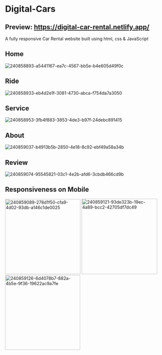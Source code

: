 # Digital-Cars    
## Preview: https://digital-car-rental.netlify.app/
A fully responsive Car Rental website built using html, css &amp; JavaScript
## Home
![240858893-a5441167-ea7c-4567-bb5e-b4e605d49f0c](https://github.com/YannKamche/Car-Rental-Website/assets/122357201/dc5acb7a-b050-4ccf-8588-76f2b6a0c3f8)
## Ride
![240858933-eb4d2e1f-3081-4730-abca-f754da7a3050](https://github.com/YannKamche/Car-Rental-Website/assets/122357201/de408305-39d3-4794-8e69-36a2d4a6897b)
## Service
![240858953-3fb4f883-3853-4de3-b97f-24debc891415](https://github.com/YannKamche/Car-Rental-Website/assets/122357201/f4a44e89-9795-4c69-9edf-fef50dd2427d)
## About
![240859037-b4913b5b-2850-4e18-8c92-ebf49a58a34b](https://github.com/YannKamche/Car-Rental-Website/assets/122357201/3d2cefee-10e5-48af-82c2-0301b2b792b6)
## Review
![240859074-95545821-03c1-4e2b-afd6-3cbdb466cd9b](https://github.com/YannKamche/Car-Rental-Website/assets/122357201/a930ef1e-608a-4b8e-b34a-4f742726c8dc)
## Responsiveness on Mobile
<img width="246" alt="240859089-278d1f50-cfa9-4d02-93db-a146c1de0025" src="https://github.com/YannKamche/Car-Rental-Website/assets/122357201/37a70d99-887e-43c2-aba1-b7f4dfee65d0">
<img width="247" alt="240859121-93de323b-19ec-4a89-bcc2-42705df7dc49" src="https://github.com/YannKamche/Car-Rental-Website/assets/122357201/cf9a183a-84c6-4c36-bd3e-82a9085fa6d5">
<img width="245" alt="240859126-6d4078b7-882a-4b5e-9f36-19622ac9a7fe" src="https://github.com/YannKamche/Car-Rental-Website/assets/122357201/ad5b6430-a5d2-4c46-a7e5-660beb912002">

